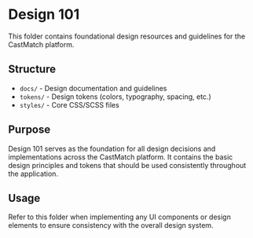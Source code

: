 # Design 101

This folder contains foundational design resources and guidelines for the CastMatch platform.

## Structure

- `docs/` - Design documentation and guidelines
- `tokens/` - Design tokens (colors, typography, spacing, etc.)  
- `styles/` - Core CSS/SCSS files

## Purpose

Design 101 serves as the foundation for all design decisions and implementations across the CastMatch platform. It contains the basic design principles and tokens that should be used consistently throughout the application.

## Usage

Refer to this folder when implementing any UI components or design elements to ensure consistency with the overall design system.
